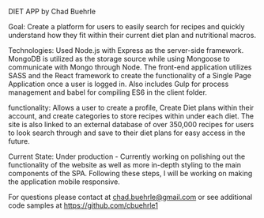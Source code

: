 DIET APP by Chad Buehrle

Goal: Create a platform for users to easily search for recipes and quickly understand how they fit within their current diet plan and nutritional macros.

Technologies: Used Node.js with Express as the server-side framework. MongoDB is utilized as the storage source while using Mongoose to communicate with Mongo through Node. The front-end application utilizes SASS and the React framework to create the functionality of a Single Page Application once a user is logged in. Also includes Gulp for process management and babel for compiling ES6 in the client folder.

functionality: Allows a user to create a profile, Create Diet plans within their account, and create categories to store recipes within under each diet. The site is also linked to an external database of over 350,000 recipes for users to look search through and save to their diet plans for easy access in the future.

Current State: Under production - Currently working on polishing out the functionality of the website as well as more in-depth styling to the main components of the SPA. Following these steps, I will be working on making the application mobile responsive.

For questions please contact at chad.buehrle@gmail.com or see additional code samples at https://github.com/cbuehrle1
